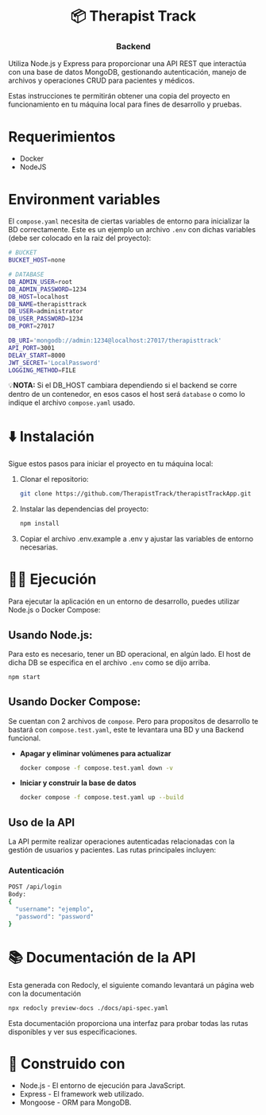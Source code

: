 <h1 align="center">📦 Therapist Track</h1>
<h3 align="center"> Backend </h3>

Utiliza Node.js y Express para proporcionar una API REST que interactúa con una base de datos MongoDB, gestionando autenticación, manejo de archivos y operaciones CRUD para pacientes y médicos.

Estas instrucciones te permitirán obtener una copia del proyecto en funcionamiento en tu máquina local para fines de desarrollo y pruebas.

# Requerimientos

- Docker
- NodeJS

# Environment variables

El `compose.yaml` necesita de ciertas variables de entorno para inicializar la BD correctamente. Este es un ejemplo un archivo `.env` con dichas variables (debe ser colocado en la raiz del proyecto):

```bash
# BUCKET
BUCKET_HOST=none

# DATABASE
DB_ADMIN_USER=root
DB_ADMIN_PASSWORD=1234
DB_HOST=localhost
DB_NAME=therapisttrack
DB_USER=administrator
DB_USER_PASSWORD=1234
DB_PORT=27017

DB_URI='mongodb://admin:1234@localhost:27017/therapisttrack'
API_PORT=3001
DELAY_START=8000
JWT_SECRET='LocalPassword'
LOGGING_METHOD=FILE
```

💡**NOTA:** Si el DB_HOST cambiara dependiendo si el backend se corre dentro de un contenedor, en esos casos el host será `database` o como lo indique el archivo `compose.yaml` usado.

# ⬇️ Instalación

Sigue estos pasos para iniciar el proyecto en tu máquina local:

1. Clonar el repositorio:

   ```bash
   git clone https://github.com/TherapistTrack/therapistTrackApp.git
   ```

2. Instalar las dependencias del proyecto:

   ```bash
   npm install
   ```

3. Copiar el archivo .env.example a .env y ajustar las variables de entorno necesarias.

# 🏃‍♂️ Ejecución

Para ejecutar la aplicación en un entorno de desarrollo, puedes utilizar Node.js o Docker Compose:

## Usando Node.js:

Para esto es necesario, tener un BD operacional, en algún lado. El host de dicha DB se especifica en el archivo `.env` como se dijo arriba.

```bash
npm start
```

## Usando Docker Compose:

Se cuentan con 2 archivos de `compose`. Pero para propositos de desarrollo te bastará con `compose.test.yaml`, este te levantara una BD y una Backend funcional.

- **Apagar y eliminar volúmenes para actualizar**

  ```bash
  docker compose -f compose.test.yaml down -v
  ```

- **Iniciar y construir la base de datos**

  ```bash
  docker compose -f compose.test.yaml up --build
  ```

## Uso de la API

La API permite realizar operaciones autenticadas relacionadas con la gestión de usuarios y pacientes. Las rutas principales incluyen:

### Autenticación

```bash
POST /api/login
Body:
{
  "username": "ejemplo",
  "password": "password"
}
```

# 📚 Documentación de la API

Esta generada con Redocly, el siguiente comando levantará un página web con la documentación

```bash
npx redocly preview-docs ./docs/api-spec.yaml
```

Esta documentación proporciona una interfaz para probar todas las rutas disponibles y ver sus especificaciones.

# 🔨 Construido con

- Node.js - El entorno de ejecución para JavaScript.
- Express - El framework web utilizado.
- Mongoose - ORM para MongoDB.
